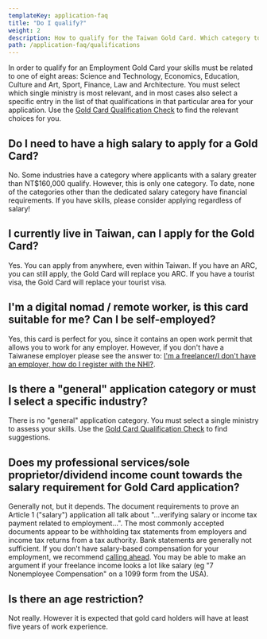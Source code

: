 ```yaml
---
templateKey: application-faq
title: "Do I qualify?"
weight: 2
description: How to qualify for the Taiwan Gold Card. Which category to apply under.
path: /application-faq/qualifications
---
```


<!--- (c) Tom Fifield, licensed under a
Creative Commons Attribution-NonCommercial-ShareAlike 4.0 International License. -->

In order to qualify for an Employment Gold Card your skills must be related to one of eight areas:
Science and Technology, Economics, Education, Culture and Art, Sport, Finance, Law and Architecture.
You must select which single ministry is most relevant, and in most cases also select a specific entry in
the list of that qualifications in that particular area for your application.
Use the [Gold Card Qualification Check](https://visafinder.tw/gold-card-qualification/) to find the relevant
choices for you.

## Do I need to have a high salary to apply for a Gold Card?

No. Some industries have a category where applicants with a salary greater than NT\$160,000 qualify.
However, this is only one category. To date, none of the categories other than the dedicated
salary category have financial requirements. If you have skills, please consider applying regardless of salary!

## I currently live in Taiwan, can I apply for the Gold Card?

Yes. You can apply from anywhere, even within Taiwan.
If you have an ARC, you can still apply, the Gold Card will replace you ARC.
If you have a tourist visa, the Gold Card will replace your tourist visa.

## I'm a digital nomad / remote worker, is this card suitable for me? Can I be self-employed?

Yes, this card is perfect for you, since it contains an open work permit that allows you to work for any
employer. However, if you don't have a Taiwanese employer please see the answer to:
[I'm a freelancer/I don't have an employer, how do I register with the NHI?](/goldcard-holders-faq/health-insurance/).

## Is there a "general" application category or must I select a specific industry?

There is no "general" application category. You must select a single ministry to assess your skills.
Use the [Gold Card Qualification Check](https://visafinder.tw/gold-card-qualification/) to find suggestions.

## Does my professional services/sole proprietor/dividend income count towards the salary requirement for Gold Card application?

Generally not, but it depends. The document requirements to prove an Article 1 ("salary")
application all talk about "...verifying salary or income tax payment related to employment...".
The most commonly accepted documents appear to be withholding tax statements from employers and
income tax returns from a tax authority. Bank statements are generally not sufficient. If you
don't have salary-based compensation for your employment, we recommend [calling ahead](/application-faq/application/#who-can-i-talk-to-about-this). You may be able to make an argument if your freelance income looks a lot like
salary (eg "7 Nonemployee Compensation" on a 1099 form from the USA).

## Is there an age restriction?

Not really. However it is expected that gold card holders will have at least five years of work experience.
